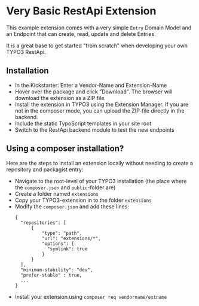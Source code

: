 # Very Basic RestApi Extension

This example extension comes with a very simple ``Entry`` Domain Model and an Endpoint that
can create, read, update and delete Entries.

It is a great base to get started "from scratch" when developing your own TYPO3 RestApi.

## Installation

* In the Kickstarter: Enter a Vendor-Name and Extension-Name
* Hover over the package and click "Download". The browser will download the extension as a ZIP file.
* Install the extension in TYPO3 using the Extension Manager. If you are not in the composer mode, you can upload the ZIP-file directly in the backend.
* Include the static TypoScript templates in your site root
* Switch to the RestApi backend module to test the new endpoints

## Using a composer installation?

Here are the steps to install an extension locally without needing to create a repository and packagist entry:

* Navigate to the root-level of your TYPO3 installation (the place where the ``composer.json`` and ``public``-folder are)
* Create a folder named ``extensions``
* Copy your TYPO3-extension in to the folder ``extensions``
* Modify the ``composer.json`` and add these lines:
  ```
  {
  	"repositories": [
		{
			"type": "path",
			"url": "extensions/*",
			"options": {
			  "symlink": true
			}
		}
	],
	"minimum-stability": "dev",
	"prefer-stable" : true,
	...
  }
  ```
* Install your extension using ``composer req vendorname/extname``
